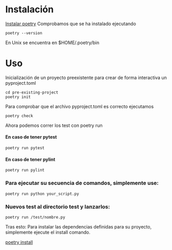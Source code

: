 # Instalación
[Instalar poetry](https://python-poetry.org/docs/#installation)
Comprobamos que se ha instalado ejecutando 
~~~
poetry --version
~~~
En Unix se encuentra en $HOME/.poetry/bin

# Uso
Inicialización de un proyecto preexistente para crear de forma interactiva un pyproject.toml
~~~
cd pre-existing-project
poetry init 
~~~
Para comprobar que el archivo pyproject.toml es correcto ejecutamos
~~~
poetry check
~~~


Ahora podemos correr los test con poetry run

#### En caso de tener pytest
~~~
poetry run pytest
~~~
#### En caso de tener pylint
~~~
poetry run pylint
~~~
### Para ejecutar su secuencia de comandos, simplemente use: 
~~~
poetry run python your_script.py
~~~
### Nuevos test al directorio test y lanzarlos:
~~~
poetry run /test/nombre.py
~~~


Tras esto: Para instalar las dependencias definidas para su proyecto, simplemente ejecute el install comando.

[poetry install](https://python-poetry.org/docs/basic-usage/#installing-dependencies)
